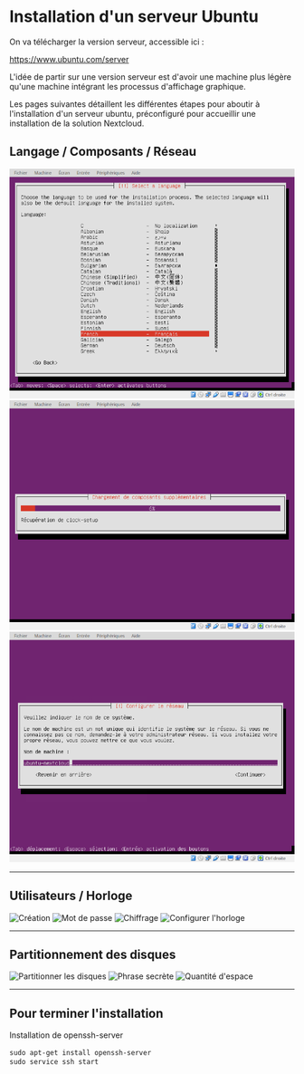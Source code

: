 # Installation d'un serveur Ubuntu

On va télécharger la version serveur, accessible ici :

<https://www.ubuntu.com/server>

L'idée de partir sur une version serveur est d'avoir une machine plus légère
qu'une machine intégrant les processus d'affichage graphique.

Les pages suivantes détaillent les différentes étapes 
pour aboutir à l'installation d'un serveur ubuntu,
préconfiguré pour accueillir une installation de la solution Nextcloud.

## Langage / Composants / Réseau

![Choix du langage](./1.png)
![Chargement des composants supplémentaires](./2.png)
![Configurer le réseau](./3.png)

-----------

## Utilisateurs / Horloge

![Création](./1-install-ubuntu-server/4.png)
![Mot de passe](./1-install-ubuntu-server/5.png)
![Chiffrage](./1-install-ubuntu-server/6.png)
![Configurer l'horloge](./1-install-ubuntu-server/7.png)

-----------

## Partitionnement des disques

![Partitionner les disques](./1-install-ubuntu-server/8.png)
![Phrase secrète](./1-install-ubuntu-server/9.png)
![Quantité d'espace](./1-install-ubuntu-server/10.png)

-----------

## Pour terminer l'installation

Installation de openssh-server

    sudo apt-get install openssh-server
    sudo service ssh start